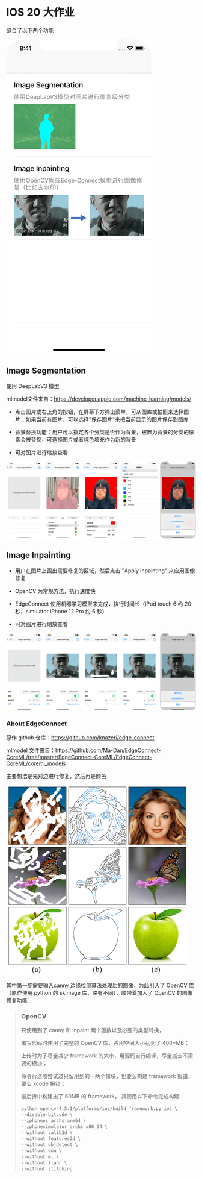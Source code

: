 # IOS 20 大作业

缝合了以下两个功能

<img src="./screenshots/Simulator Screen Shot - iPhone 12 Pro - 1.png">

## Image Segmentation

使用 DeepLabV3 模型

mlmodel文件来自：https://developer.apple.com/machine-learning/models/

- 点击图片或右上角的按钮，在屏幕下方弹出菜单，可从图库或拍照来选择图片；如果当前有图片，可以选择"保存图片"来把当前显示的图片保存到图库

- 背景替换功能：用户可以指定各个分类是否作为背景，被置为背景的分类的像素会被替换，可选择图片或者纯色填充作为新的背景

- 可对图片进行缩放查看

<img src="./screenshots/Simulator Screen Shot - iPhone 12 Pro - 2.png">



## Image Inpainting

- 用户在图片上画出需要修复的区域，然后点击 "Apply Inpainting" 来应用图像修复

- OpenCV 为常规方法，执行速度快

- EdgeConnect 使用机器学习模型来完成，执行时间长（iPod touch 6 约 20 秒，simulator iPhone 12 Pro 约 6 秒）

- 可对图片进行缩放查看

<img src="./screenshots/Simulator Screen Shot - iPhone 12 Pro - 3.png">



### About EdgeConnect

原作 github 仓库：https://github.com/knazeri/edge-connect

mlmodel 文件来自：https://github.com/Ma-Dan/EdgeConnect-CoreML/tree/master/EdgeConnect-CoreML/EdgeConnect-CoreML/coreml_models

主要想法是先对边进行修复，然后再是颜色

<img src="./screenshots/EdgeConnect.png" style="zoom:80%;" />

其中第一步需要输入canny 边缘检测算法处理后的图像，为此引入了 OpenCV 库（原作使用 python 的 skimage 库，略有不同），顺带着加入了 OpenCV 的图像修复功能



> ### OpenCV
>
>  只使用到了 canny 和 inpaint 两个函数以及必要的类型转换，
>
>  编写代码时使用了完整的 OpenCV 库，占用空间大小达到了 400+MB；
>
>  上传时为了尽量减少 framework 的大小，用源码自行编译，尽量减去不需要的模块；
>
>  命令行选项尝试过只留用到的一两个模块，但要么构建 framework 报错，要么 xcode 报错；
>
>  最后折中构建出了 60MB 的 framework， 其使用以下命令完成构建：
>
>  ```
>  python opencv-4.5.1/platforms/ios/build_framework.py ios \
>  --disable-bitcode \
>  --iphoneos_archs arm64 \
>  --iphonesimulator_archs x86_64 \
>  --without calib3d \
>  --without features2d \
>  --without objdetect \
>  --without dnn \
>  --without ml \
>  --without flann \
>  --without stitching
>  ```
